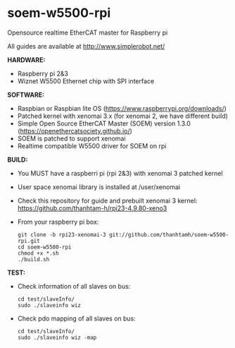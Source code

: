 # soem-w5500-rpi
Opensource realtime EtherCAT master for Raspberry pi 

All guides are available at http://www.simplerobot.net/

**HARDWARE:**
+ Raspberry pi 2&3
+ Wiznet W5500 Ethernet chip with SPI interface

**SOFTWARE:**
+ Raspbian or Raspbian lite OS (https://www.raspberrypi.org/downloads/)
+ Patched kernel with xenomai 3.x (for xenomai 2, we have different build) 
+ Simple Open Source EtherCAT Master (SOEM) version 1.3.0 (https://openethercatsociety.github.io/)
+ SOEM is patched to support xenomai
+ Realtime compatible W5500 driver for SOEM on rpi 

**BUILD:**
* You MUST have a raspberri pi (rpi 2&3) with xenomai 3 patched kernel
* User space xenomai library is installed at /user/xenomai
* Check this repository for guide and prebuilt xenomai 3 kernel: https://github.com/thanhtam-h/rpi23-4.9.80-xeno3 
* From your raspberry pi box:

      git clone -b rpi23-xenomai-3 git://github.com/thanhtamh/soem-w5500-rpi.git
      cd soem-w5500-rpi
      chmod +x *.sh
      ./build.sh
        
**TEST:**
* Check information of all slaves on bus:

      cd test/slaveInfo/
      sudo ./slaveinfo wiz
	
* Check pdo mapping of all slaves on bus:

      cd test/slaveInfo/
      sudo ./slaveinfo wiz -map
	

